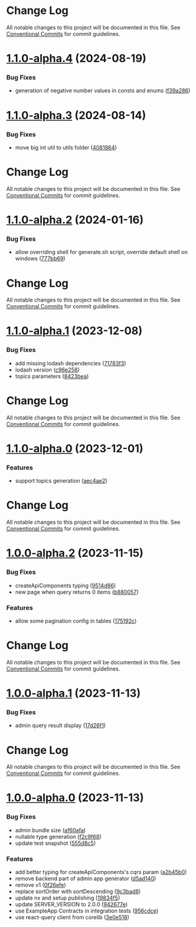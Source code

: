 # Change Log

All notable changes to this project will be documented in this file.
See [Conventional Commits](https://conventionalcommits.org) for commit guidelines.

# [1.1.0-alpha.4](https://github.com/leancodepl/contractsgenerator-typescript/compare/v1.1.0-alpha.3...v1.1.0-alpha.4) (2024-08-19)


### Bug Fixes

* generation of negative number values in consts and enums ([f39a286](https://github.com/leancodepl/contractsgenerator-typescript/commit/f39a286387591210da8a4d9facc0bac5c9c477b5))





# [1.1.0-alpha.3](https://github.com/leancodepl/contractsgenerator-typescript/compare/v1.1.0-alpha.2...v1.1.0-alpha.3) (2024-08-14)


### Bug Fixes

* move big int util to utils folder ([4081864](https://github.com/leancodepl/contractsgenerator-typescript/commit/4081864d61a2a85d54af9e209c2f033059e4140f))





# Change Log

All notable changes to this project will be documented in this file. See
[Conventional Commits](https://conventionalcommits.org) for commit guidelines.

# [1.1.0-alpha.2](https://github.com/leancodepl/contractsgenerator-typescript/compare/v1.1.0-alpha.1...v1.1.0-alpha.2) (2024-01-16)

### Bug Fixes

- allow overriding shell for generate.sh script, override default shell on windows
  ([777bb69](https://github.com/leancodepl/contractsgenerator-typescript/commit/777bb69a4c1a0142ae9345e3584724654c00f8c4))

# Change Log

All notable changes to this project will be documented in this file. See
[Conventional Commits](https://conventionalcommits.org) for commit guidelines.

# [1.1.0-alpha.1](https://github.com/leancodepl/contractsgenerator-typescript/compare/v1.1.0-alpha.0...v1.1.0-alpha.1) (2023-12-08)

### Bug Fixes

- add missing lodash dependencies
  ([71783f3](https://github.com/leancodepl/contractsgenerator-typescript/commit/71783f3f9e207d60c50210f74079414c3f36c86a))
- lodash version
  ([c96e258](https://github.com/leancodepl/contractsgenerator-typescript/commit/c96e258d77258dbb3f62d058b04679212f88097e))
- topics parameters
  ([8423bea](https://github.com/leancodepl/contractsgenerator-typescript/commit/8423bea0a55a4d3f3c14edbfbd6373bd22f5b6fd))

# Change Log

All notable changes to this project will be documented in this file. See
[Conventional Commits](https://conventionalcommits.org) for commit guidelines.

# [1.1.0-alpha.0](https://github.com/leancodepl/contractsgenerator-typescript/compare/v1.0.0-alpha.2...v1.1.0-alpha.0) (2023-12-01)

### Features

- support topics generation
  ([aec4ae2](https://github.com/leancodepl/contractsgenerator-typescript/commit/aec4ae29638df1e3bc83d02b10337a10b6238b97))

# Change Log

All notable changes to this project will be documented in this file. See
[Conventional Commits](https://conventionalcommits.org) for commit guidelines.

# [1.0.0-alpha.2](https://github.com/leancodepl/contractsgenerator-typescript/compare/v1.0.0-alpha.1...v1.0.0-alpha.2) (2023-11-15)

### Bug Fixes

- createApiComponents typing
  ([9514d86](https://github.com/leancodepl/contractsgenerator-typescript/commit/9514d869eda9c86d92aa9e00e7b34eadbbbaaecd))
- new page when query returns 0 items
  ([b880057](https://github.com/leancodepl/contractsgenerator-typescript/commit/b8800577494df88e11772189ff3df33c6ab5017d))

### Features

- allow some pagination config in tables
  ([175192c](https://github.com/leancodepl/contractsgenerator-typescript/commit/175192c5411a6df503b9a06cdac73914edde2bdb))

# Change Log

All notable changes to this project will be documented in this file. See
[Conventional Commits](https://conventionalcommits.org) for commit guidelines.

# [1.0.0-alpha.1](https://github.com/leancodepl/contractsgenerator-typescript/compare/v1.0.0-alpha.0...v1.0.0-alpha.1) (2023-11-13)

### Bug Fixes

- admin query result display
  ([17d26f1](https://github.com/leancodepl/contractsgenerator-typescript/commit/17d26f14c9629a01b87ae4a5d594ba78031815c5))

# Change Log

All notable changes to this project will be documented in this file. See
[Conventional Commits](https://conventionalcommits.org) for commit guidelines.

# [1.0.0-alpha.0](https://github.com/leancodepl/contractsgenerator-typescript/compare/v0.5.0-alpha.0...v1.0.0-alpha.0) (2023-11-13)

### Bug Fixes

- admin bundle size
  ([af60afa](https://github.com/leancodepl/contractsgenerator-typescript/commit/af60afaa231bdeed8505c1df6bb8614bcfb44238))
- nullable type generation
  ([f2c9f68](https://github.com/leancodepl/contractsgenerator-typescript/commit/f2c9f682e28401a28dce075eefca6cf180ed15b1))
- update test snapshot
  ([555d8c5](https://github.com/leancodepl/contractsgenerator-typescript/commit/555d8c54b011c71f94869c0fbf0d6636ebb3016b))

### Features

- add better typing for createApiComponents's cqrs param
  ([a2b45b0](https://github.com/leancodepl/contractsgenerator-typescript/commit/a2b45b0bbed1be46f5877e5e4b448661eb175588))
- remove backend part of admin app generator
  ([d5ad140](https://github.com/leancodepl/contractsgenerator-typescript/commit/d5ad1402195e506100461889ac86b7814eb5b10e))
- remove v1
  ([0f26efe](https://github.com/leancodepl/contractsgenerator-typescript/commit/0f26efed896d8a76e54e073a78205b7faa34e40d))
- replace sortOrder with sortDescending
  ([9c3bad8](https://github.com/leancodepl/contractsgenerator-typescript/commit/9c3bad8a8e5727fe91f25c856f0830968cae7257))
- update nx and setup publishing
  ([19834f5](https://github.com/leancodepl/contractsgenerator-typescript/commit/19834f5f8ab97c5d04a7d819eeabaa74a010ed51))
- update SERVER_VERSION to 2.0.0
  ([942677e](https://github.com/leancodepl/contractsgenerator-typescript/commit/942677e4e21b879f0cdfdb43ae69bc1c96d7785b))
- use ExampleApp Contracts in integration tests
  ([956cdce](https://github.com/leancodepl/contractsgenerator-typescript/commit/956cdce68b5ac0954e007596c6ca73fdefe35470))
- use react-query client from corelib
  ([3e0e518](https://github.com/leancodepl/contractsgenerator-typescript/commit/3e0e51803c52854ba9b0fdc2486cb2869ccb1631))
